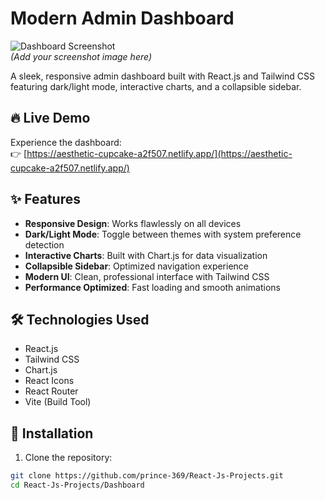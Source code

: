 # Modern Admin Dashboard

![Dashboard Screenshot](https://i.imgur.com/JQ8XzKl.png)  
*(Add your screenshot image here)*

A sleek, responsive admin dashboard built with React.js and Tailwind CSS featuring dark/light mode, interactive charts, and a collapsible sidebar.

## 🔥 Live Demo

Experience the dashboard:  
👉 [https://aesthetic-cupcake-a2f507.netlify.app/](https://aesthetic-cupcake-a2f507.netlify.app/)

## ✨ Features

- **Responsive Design**: Works flawlessly on all devices
- **Dark/Light Mode**: Toggle between themes with system preference detection
- **Interactive Charts**: Built with Chart.js for data visualization
- **Collapsible Sidebar**: Optimized navigation experience
- **Modern UI**: Clean, professional interface with Tailwind CSS
- **Performance Optimized**: Fast loading and smooth animations

## 🛠 Technologies Used

- React.js
- Tailwind CSS
- Chart.js
- React Icons
- React Router
- Vite (Build Tool)

## 🚀 Installation

1. Clone the repository:
```bash
git clone https://github.com/prince-369/React-Js-Projects.git
cd React-Js-Projects/Dashboard

